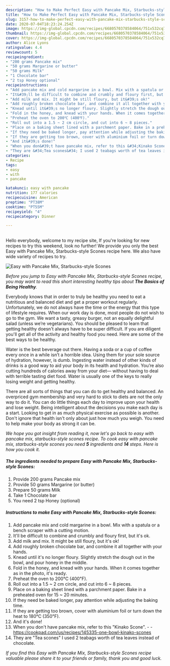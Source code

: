 ```yaml
---
description: "How to Make Perfect Easy with Pancake Mix, Starbucks-style Scones"
title: "How to Make Perfect Easy with Pancake Mix, Starbucks-style Scones"
slug: 3157-how-to-make-perfect-easy-with-pancake-mix-starbucks-style-scones
date: 2020-07-04T18:23:24.254Z
image: https://img-global.cpcdn.com/recipes/6680570378584064/751x532cq70/easy-with-pancake-mix-starbucks-style-scones-recipe-main-photo.jpg
thumbnail: https://img-global.cpcdn.com/recipes/6680570378584064/751x532cq70/easy-with-pancake-mix-starbucks-style-scones-recipe-main-photo.jpg
cover: https://img-global.cpcdn.com/recipes/6680570378584064/751x532cq70/easy-with-pancake-mix-starbucks-style-scones-recipe-main-photo.jpg
author: Alice Lyons
ratingvalue: 4.4
reviewcount: 5
recipeingredient:
- "200 grams Pancake mix"
- "50 grams Margarine or butter"
- "50 grams Milk"
- "1 Chocolate bar"
- "2 tsp Honey optional"
recipeinstructions:
- "Add pancake mix and cold margarine in a bowl. Mix with a spatula or a bench scraper with a cutting motion."
- "It&#39;ll be difficult to combine and crumbly and floury first, but it&#39;s ok."
- "Add milk and mix. It might be still floury, but it&#39;s ok!"
- "Add roughly broken chocolate bar, and combine it all together with your hands."
- "Knead until it&#39;s no longer floury. Slightly stretch the dough out in the bowl, and pour honey in the middle."
- "Fold in the honey, and knead with your hands. When it comes together as in the photo, it&#39;s ready."
- "Preheat the oven to 200℃ (400℉)."
- "Roll out into a 1.5 ~ 2 cm circle, and cut into 6 ~ 8 pieces."
- "Place on a baking sheet lined with a parchment paper. Bake in a preheated oven for 15 ~ 20 minutes."
- "If they need be baked longer, pay attention while adjusting the baking time."
- "If they are getting too brown, cover with aluminium foil or turn down the heat to 180℃ (350℉)."
- "And it&#39;s done!"
- "When you don&#39;t have pancake mix, refer to this &#34;Kinako Scone&#34;.  https://cookpad.com/us/recipes/145335-one-bowl-kinako-scones"
- "They are &#34;Tea scones&#34; I used 2 teabags worth of tea leaves instead of chocolate."
categories:
- Recipe
tags:
- easy
- with
- pancake

katakunci: easy with pancake 
nutrition: 177 calories
recipecuisine: American
preptime: "PT38M"
cooktime: "PT55M"
recipeyield: "4"
recipecategory: Dinner

---
```

<br>
Hello everybody, welcome to my recipe site, If you're looking for new recipes to try this weekend, look no further! We provide you only the best Easy with Pancake Mix, Starbucks-style Scones recipe here. We also have wide variety of recipes to try.
<br>


![Easy with Pancake Mix, Starbucks-style Scones](https://img-global.cpcdn.com/recipes/6680570378584064/751x532cq70/easy-with-pancake-mix-starbucks-style-scones-recipe-main-photo.jpg)

<i>Before you jump to Easy with Pancake Mix, Starbucks-style Scones recipe, you may want to read this short interesting healthy tips about <strong>The Basics of Being Healthy</strong>.</i>

Everybody knows that in order to truly be healthy you need to eat a nutritious and balanced diet and get a proper workout regularly. Unfortunately, we do not always have the time or the energy that this type of lifestyle requires. When our work day is done, most people do not wish to go to the gym. We want a tasty, greasy burger, not an equally delightful salad (unless we’re vegetarians). You should be pleased to learn that getting healthy doesn't always have to be super difficult. If you are diligent you'll get all of the activity and healthy food you need. Here are some of the best ways to be healthy.

Water is the best beverage out there. Having a soda or a cup of coffee every once in a while isn’t a horrible idea. Using them for your sole source of hydration, however, is dumb. Ingesting water instead of other kinds of drinks is a good way to aid your body in its health and hydration. You’re also cutting hundreds of calories away from your diet— without having to deal with terrible tasting diet food. Water is usually one of the keys to really losing weight and getting healthy.

There are all sorts of things that you can do to get healthy and balanced. An overpriced gym membership and very hard to stick to diets are not the only way to do it. You can do little things each day to improve upon your health and lose weight. Being intelligent about the decisions you make each day is a start. Looking to get in as much physical exercise as possible is another. Don't ignore that health isn't only about just how much you weigh. You need to help make your body as strong it can be. 


<i>We hope you got insight from reading it, now let's go back to easy with pancake mix, starbucks-style scones recipe. To cook easy with pancake mix, starbucks-style scones you need <strong>5</strong> ingredients and <strong>14</strong> steps. Here is how you cook it.
</i>

##### The ingredients needed to prepare Easy with Pancake Mix, Starbucks-style Scones:

1. Provide 200 grams Pancake mix
1. Provide 50 grams Margarine (or butter)
1. Prepare 50 grams Milk
1. Take 1 Chocolate bar
1. You need 2 tsp Honey (optional)


##### Instructions to make Easy with Pancake Mix, Starbucks-style Scones:

1. Add pancake mix and cold margarine in a bowl. Mix with a spatula or a bench scraper with a cutting motion.
1. It&#39;ll be difficult to combine and crumbly and floury first, but it&#39;s ok.
1. Add milk and mix. It might be still floury, but it&#39;s ok!
1. Add roughly broken chocolate bar, and combine it all together with your hands.
1. Knead until it&#39;s no longer floury. Slightly stretch the dough out in the bowl, and pour honey in the middle.
1. Fold in the honey, and knead with your hands. When it comes together as in the photo, it&#39;s ready.
1. Preheat the oven to 200℃ (400℉).
1. Roll out into a 1.5 ~ 2 cm circle, and cut into 6 ~ 8 pieces.
1. Place on a baking sheet lined with a parchment paper. Bake in a preheated oven for 15 ~ 20 minutes.
1. If they need be baked longer, pay attention while adjusting the baking time.
1. If they are getting too brown, cover with aluminium foil or turn down the heat to 180℃ (350℉).
1. And it&#39;s done!
1. When you don&#39;t have pancake mix, refer to this &#34;Kinako Scone&#34;. -  - https://cookpad.com/us/recipes/145335-one-bowl-kinako-scones
1. They are &#34;Tea scones&#34; I used 2 teabags worth of tea leaves instead of chocolate.


<i>If you find this Easy with Pancake Mix, Starbucks-style Scones recipe valuable please share it to your friends or family, thank you and good luck.</i>
